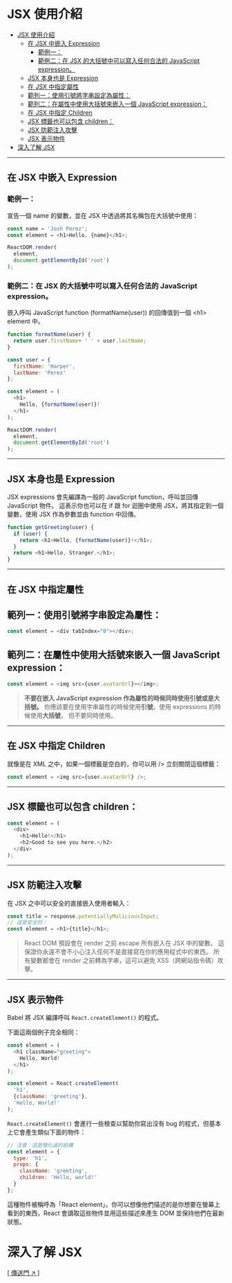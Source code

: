 # JSX 使用介紹

- [JSX 使用介紹](#jsx-%e4%bd%bf%e7%94%a8%e4%bb%8b%e7%b4%b9)
  - [在 JSX 中嵌入 Expression](#%e5%9c%a8-jsx-%e4%b8%ad%e5%b5%8c%e5%85%a5-expression)
    - [範例一：](#%e7%af%84%e4%be%8b%e4%b8%80)
    - [範例二：在 JSX 的大括號中可以寫入任何合法的 JavaScript expression。](#%e7%af%84%e4%be%8b%e4%ba%8c%e5%9c%a8-jsx-%e7%9a%84%e5%a4%a7%e6%8b%ac%e8%99%9f%e4%b8%ad%e5%8f%af%e4%bb%a5%e5%af%ab%e5%85%a5%e4%bb%bb%e4%bd%95%e5%90%88%e6%b3%95%e7%9a%84-javascript-expression)
  - [JSX 本身也是 Expression](#jsx-%e6%9c%ac%e8%ba%ab%e4%b9%9f%e6%98%af-expression)
  - [在 JSX 中指定屬性](#%e5%9c%a8-jsx-%e4%b8%ad%e6%8c%87%e5%ae%9a%e5%b1%ac%e6%80%a7)
  - [範列一：使用引號將字串設定為屬性：](#%e7%af%84%e5%88%97%e4%b8%80%e4%bd%bf%e7%94%a8%e5%bc%95%e8%99%9f%e5%b0%87%e5%ad%97%e4%b8%b2%e8%a8%ad%e5%ae%9a%e7%82%ba%e5%b1%ac%e6%80%a7)
  - [範列二：在屬性中使用大括號來嵌入一個 JavaScript expression：](#%e7%af%84%e5%88%97%e4%ba%8c%e5%9c%a8%e5%b1%ac%e6%80%a7%e4%b8%ad%e4%bd%bf%e7%94%a8%e5%a4%a7%e6%8b%ac%e8%99%9f%e4%be%86%e5%b5%8c%e5%85%a5%e4%b8%80%e5%80%8b-javascript-expression)
  - [在 JSX 中指定 Children](#%e5%9c%a8-jsx-%e4%b8%ad%e6%8c%87%e5%ae%9a-children)
  - [JSX 標籤也可以包含 children：](#jsx-%e6%a8%99%e7%b1%a4%e4%b9%9f%e5%8f%af%e4%bb%a5%e5%8c%85%e5%90%ab-children)
  - [JSX 防範注入攻擊](#jsx-%e9%98%b2%e7%af%84%e6%b3%a8%e5%85%a5%e6%94%bb%e6%93%8a)
  - [JSX 表示物件](#jsx-%e8%a1%a8%e7%a4%ba%e7%89%a9%e4%bb%b6)
- [深入了解 JSX](#%e6%b7%b1%e5%85%a5%e4%ba%86%e8%a7%a3-jsx)

---

## 在 JSX 中嵌入 Expression

### 範例一：

宣告一個 name 的變數，並在 JSX 中透過將其名稱包在大括號中使用：

```js
const name = 'Josh Perez';
const element = <h1>Hello, {name}</h1>;

ReactDOM.render(
  element,
  document.getElementById('root')
);
```

### 範例二：在 JSX 的大括號中可以寫入任何合法的 JavaScript expression。

嵌入呼叫 JavaScript function (formatName(user)) 的回傳值到一個 \<h1> element 中。

```js
function formatName(user) {
  return user.firstName+ ' ' + user.lastName;
}

const user = {
  firstName: 'Harper',
  lastName: 'Perez'
};

const element = (
  <h1>
    Hello, {formatName(user)}!
  </h1>
);

ReactDOM.render(
  element,
  document.getElementById('root')
);
```

---

## JSX 本身也是 Expression

JSX expressions 會先編譯為一般的 JavaScript function，呼叫並回傳 JavaScript 物件。
這表示你也可以在 if 跟 for 迴圈中使用 JSX，將其指定到一個變數，使用 JSX 作為參數並由 function 中回傳。

```js
function getGreeting(user) {
  if (user) {
    return <h1>Hello, {formatName(user)}!</h1>;
  }
  return <h1>Hello, Stranger.</h1>;
}
```

---

## 在 JSX 中指定屬性

## 範列一：使用引號將字串設定為屬性：

```js
const element = <div tabIndex="0"></div>;
```

## 範列二：在屬性中使用大括號來嵌入一個 JavaScript expression：

```js
const element = <img src={user.avatarUrl}></img>;
```

> **不要在嵌入 JavaScript expression 作為屬性的時候同時使用引號或是大括號。**
> 你應該要在使用字串屬性的時候使用**引號**，使用 expressions 的時候使用**大括號**，
> 但不要同時使用。

---

## 在 JSX 中指定 Children

就像是在 XML 之中，如果一個標籤是空白的，你可以用 /> 立刻關閉這個標籤：

```js
const element = <img src={user.avatarUrl} />;
```

---

## JSX 標籤也可以包含 children：

```js
const element = (
  <div>
    <h1>Hello!</h1>
    <h2>Good to see you here.</h2>
  </div>
);
```

---

## JSX 防範注入攻擊

在 JSX 之中可以安全的直接嵌入使用者輸入：

```js
const title = response.potentiallyMaliciousInput;
// 這是安全的：
const element = <h1>{title}</h1>;
```

> React DOM 預設會在 render 之前 escape 所有嵌入在 JSX 中的變數。
> 這保證你永遠不會不小心注入任何不是直接寫在你的應用程式中的東西。
> 所有變數都會在 render 之前轉為字串，這可以避免 XSS（跨網站指令碼）攻擊。

---

## JSX 表示物件

Babel 將 JSX 編譯呼叫 `React.createElement()` 的程式。

下面這兩個例子完全相同：

```js
const element = (
  <h1 className="greeting">
    Hello, World!
  </h1>
);
```
```js
const element = React.createElement(
  'h1',
  {className: 'greeting'},
  'Hello, World!'
);
```

`React.createElement()` 會進行一些檢查以幫助你寫出沒有 bug 的程式，但基本上它會產生類似下面的物件：

```js
// 注意：這是簡化過的結構
const element = {
  type: 'h1',
  props: {
    className: 'greeting',
    children: 'Hello, world!'
  }
};
```

這種物件被稱呼為「React element」。你可以想像他們描述的是你想要在螢幕上看到的東西，React 會讀取這些物件並用這些描述來產生 DOM 並保持他們在最新狀態。


# 深入了解 JSX

[[ 傳送門 ↗ ]](https://zh-hant.reactjs.org/docs/jsx-in-depth.html#user-defined-components-must-be-capitalized)